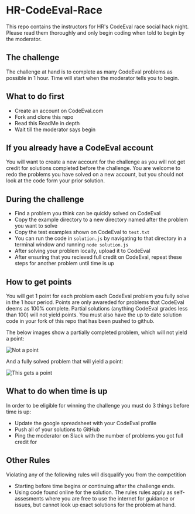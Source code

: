 # HR-CodeEval-Race

This repo contains the instructors for HR's CodeEval race social hack night. Please read them thoroughly and only begin coding when told to begin by the moderator. 

## The challenge

The challenge at hand is to complete as many CodeEval problems as possible in 1 hour. Time will start when the moderator tells you to begin. 

## What to do first

* Create an account on CodeEval.com
* Fork and clone this repo
* Read this ReadMe in depth
* Wait till the moderator says begin

## If you already have a CodeEval account

You will want to create a new account for the challenge as you will not get credit for solutions completed before the challenge. You are welcome to redo the problems you have solved on a new account, but you should not look at the code form your prior solution. 

## During the challenge

* Find a problem you think can be quickly solved on CodeEval
* Copy the example directory to a new directory named after the problem you want to solve
* Copy the test examples shown on CodeEval to `test.txt`
* You can run the code in `solution.js` by navigating to that directory in a terminal window and running `node solution.js`
* After solving your problem locally, upload it to CodeEval
* After ensuring that you recieved full credit on CodeEval, repeat these steps for another problem until time is up

## How to get points

You will get 1 point for each problem each CodeEval problem you fully solve in the 1 hour period. Points are only awareded for problems that CodeEval deems as 100% complete. Partial solutions (anything CodeEval grades less than 100) will not yield points. You must also have the up to date solution code in your fork of this repo that has been pushed to github.

The below images show a partially completed problem, which will not yield a point:

![Not a point](https://s3-us-west-2.amazonaws.com/hackreactor/notSolved.png)

And a fully solved problem that will yield a point:

![This gets a point](https://s3-us-west-2.amazonaws.com/hackreactor/solved.png)

## What to do when time is up

In order to be eligible for winning the challenge you must do 3 things before time is up:

* Update the google spreadsheet with your CodeEval profile
* Push all of your solutions to GitHub
* Ping the moderator on Slack with the number of problems you got full credit for

## Other Rules

Violating any of the following rules will disqualify you from the competition

* Starting before time begins or continuing after the challenge ends. 
* Using code found online for the solution. The rules rules apply as self-assesments where you are free to use the internet for guidance or issues, but cannot look up exact solutions for the problem at hand. 

